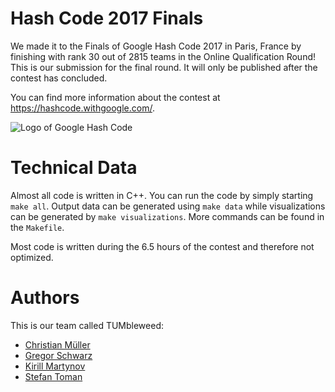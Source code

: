 # Hash Code 2017 Finals

We made it to the Finals of Google Hash Code 2017 in Paris,
France by finishing with rank 30 out of 2815 teams in the Online
Qualification Round! This is our submission for the final round. It will
only be published after the contest has concluded.

You can find more information about the contest at
https://hashcode.withgoogle.com/.

![Logo of Google Hash Code](https://hashcode.withgoogle.com/resources/logo/hashcode_hero.png)

# Technical Data

Almost all code is written in C++. You can run the code by simply starting
`make all`. Output data can be generated using `make data` while
visualizations can be generated by `make visualizations`. More commands can
be found in the `Makefile`.

Most code is written during the 6.5 hours of the contest and therefore not
optimized.

# Authors

This is our team called TUMbleweed:

* [Christian Müller](https://github.com/Eminenz)
* [Gregor Schwarz](https://github.com/koachbamoach)
* [Kirill Martynov](https://github.com/kirmartynov)
* [Stefan Toman](https://github.com/stoman)
